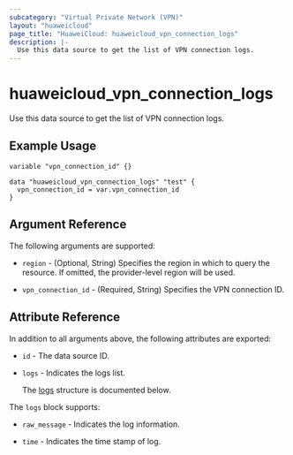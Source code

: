 ```yaml
---
subcategory: "Virtual Private Network (VPN)"
layout: "huaweicloud"
page_title: "HuaweiCloud: huaweicloud_vpn_connection_logs"
description: |-
  Use this data source to get the list of VPN connection logs.
---
```


# huaweicloud_vpn_connection_logs

Use this data source to get the list of VPN connection logs.

## Example Usage

```hcl
variable "vpn_connection_id" {}

data "huaweicloud_vpn_connection_logs" "test" {
  vpn_connection_id = var.vpn_connection_id
}
```

## Argument Reference

The following arguments are supported:

* `region` - (Optional, String) Specifies the region in which to query the resource.
  If omitted, the provider-level region will be used.

* `vpn_connection_id` - (Required, String) Specifies the VPN connection ID.

## Attribute Reference

In addition to all arguments above, the following attributes are exported:

* `id` - The data source ID.

* `logs` - Indicates the logs list.

  The [logs](#logs_struct) structure is documented below.

<a name="logs_struct"></a>
The `logs` block supports:

* `raw_message` - Indicates the log information.

* `time` - Indicates the time stamp of log.
